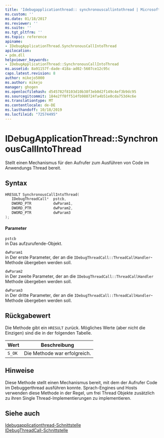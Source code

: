 ```yaml
---
title: 'Idebugapplicationthread:: synchronouscallintothread | Microsoft-Dokumentation'
ms.custom: ''
ms.date: 01/18/2017
ms.reviewer: ''
ms.suite: ''
ms.tgt_pltfrm: ''
ms.topic: reference
apiname:
- IDebugApplicationThread.SynchronousCallIntoThread
apilocation:
- pdm.dll
helpviewer_keywords:
- IDebugApplicationThread::SynchronousCallIntoThread
ms.assetid: 8a91157f-dade-418a-ad02-5607ce12c95c
caps.latest.revision: 8
author: mikejo5000
ms.author: mikejo
manager: ghogen
ms.openlocfilehash: d545782f8103d10b38f3eb0d2f149c4ef3b9dc95
ms.sourcegitcommit: 184e2ff0ff514fb980724fa4b51e0cda753d4c6e
ms.translationtype: MT
ms.contentlocale: de-DE
ms.lasthandoff: 10/18/2019
ms.locfileid: "72574495"
---
```

# <a name="idebugapplicationthreadsynchronouscallintothread"></a>IDebugApplicationThread::SynchronousCallIntoThread
Stellt einen Mechanismus für den Aufrufer zum Ausführen von Code im Anwendungs Thread bereit.  
  
## <a name="syntax"></a>Syntax  
  
```cpp
HRESULT SynchronousCallIntoThread(  
   IDebugThreadCall*  pstcb,  
   DWORD_PTR          dwParam1,  
   DWORD_PTR          dwParam2,  
   DWORD_PTR          dwParam3  
);  
```  
  
#### <a name="parameters"></a>Parameter  
 `pstcb`  
 in Das aufzurufende-Objekt.  
  
 `dwParam1`  
 in Der erste Parameter, der an die `IDebugThreadCall::ThreadCallHandler`-Methode übergeben werden soll.  
  
 `dwParam2`  
 in Der zweite Parameter, der an die `IDebugThreadCall::ThreadCallHandler` Methode übergeben werden soll.  
  
 `dwParam3`  
 in Der dritte Parameter, der an die `IDebugThreadCall::ThreadCallHandler`-Methode übergeben werden soll.  
  
## <a name="return-value"></a>Rückgabewert  
 Die Methode gibt ein `HRESULT` zurück. Mögliches Werte (aber nicht die Einzigen) sind die in der folgenden Tabelle.  
  
|Wert|Beschreibung|  
|-----------|-----------------|  
|`S_OK`|Die Methode war erfolgreich.|  
  
## <a name="remarks"></a>Hinweise  
 Diese Methode stellt einen Mechanismus bereit, mit dem der Aufrufer Code im Debuggerthread ausführen konnte. Sprach-Engines und Hosts verwenden diese Methode in der Regel, um frei Thread Objekte zusätzlich zu ihren Single Thread-Implementierungen zu implementieren.  
  
## <a name="see-also"></a>Siehe auch  
 [Idebugapplicationthread-Schnittstelle](../../winscript/reference/idebugapplicationthread-interface.md)   
 [IDebugThreadCall-Schnittstelle](../../winscript/reference/idebugthreadcall-interface.md)